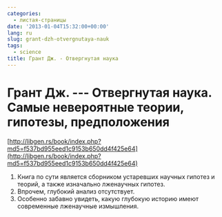 ```yaml
---
categories:
  - листая-страницы
date: '2013-01-04T15:32:00+00:00'
lang: ru
slug: grant-dzh-otvergnutaya-nauk
tags:
  - science
title: Грант Дж. - Отвергнутая наука
---
```



# Грант Дж. --- Отвергнутая наука. Самые невероятные теории, гипотезы, предположения ##

[http://libgen.rs/book/index.php?md5=f537bd955eed1c9153b650dd4f425e64](http://libgen.rs/book/index.php?md5=f537bd955eed1c9153b650dd4f425e64)

1. Книга по сути является сборником устаревших научных гипотез и теорий, а также изначально лженаучных гипотез. 
2. Впрочем, глубокий анализ отсутствует.
3. Особенно забавно увидеть, какую глубокую историю имеют современные лженаучные измышления.